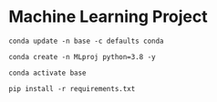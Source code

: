 # Machine Learning Project

```
conda update -n base -c defaults conda

```

```
conda create -n MLproj python=3.8 -y

```

```
conda activate base
```

```
pip install -r requirements.txt

```
